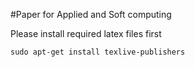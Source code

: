 #Paper for Applied and Soft computing

Please install required latex files first

    sudo apt-get install texlive-publishers

